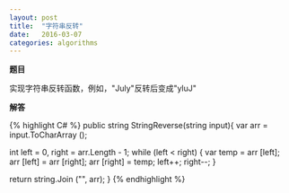 ```yaml
---
layout: post
title:  "字符串反转"
date:   2016-03-07
categories: algorithms
---
```


**题目**

实现字符串反转函数，例如，"July"反转后变成"yluJ"

**解答**

{% highlight C# %}
public string StringReverse(string input){
   var arr = input.ToCharArray ();

   int left = 0, right = arr.Length - 1;
   while (left < right) {
      var temp = arr [left];
      arr [left] = arr [right];
      arr [right] = temp;
      left++;
      right--;
   }

   return string.Join ("", arr);
}
{% endhighlight %}